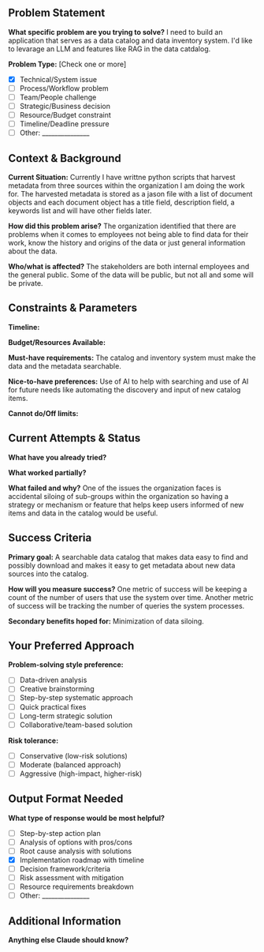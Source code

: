 ## Problem Statement
**What specific problem are you trying to solve?**
I need to build an application that serves as a data catalog and data inventory system.
I'd like to levarage an LLM and features like RAG in the data catdalog.

**Problem Type:** [Check one or more]
- [x] Technical/System issue
- [ ] Process/Workflow problem  
- [ ] Team/People challenge
- [ ] Strategic/Business decision
- [ ] Resource/Budget constraint
- [ ] Timeline/Deadline pressure
- [ ] Other: _______________

## Context & Background
**Current Situation:**
Currently I have writtne python scripts that harvest metadata from three sources within the organization I am doing the work for.  The harvested metadata is stored as a jason file with a list of document objects and each document object has a title field, description field, a keywords list and will have other fields later.

**How did this problem arise?**
The organization identified that there are problems when it comes to employees not being able to find data for their work, know the history and origins of the data or just general information about the data.

**Who/what is affected?**
The stakeholders are both internal employees and the general public.  Some of the data will be public, but not all and some will be private.

## Constraints & Parameters
**Timeline:**

**Budget/Resources Available:**

**Must-have requirements:**
The catalog and inventory system must make the data and the metadata searchable.

**Nice-to-have preferences:**
Use of AI to help with searching and use of AI for future needs like automating the discovery and input of new catalog items.

**Cannot do/Off limits:**

## Current Attempts & Status
**What have you already tried?**

**What worked partially?**

**What failed and why?**
One of the issues the organization faces is accidental siloing of sub-groups within the organization so having a strategy or mechanism or feature that helps keep users informed of new items and data in the catalog would be useful.

## Success Criteria
**Primary goal:** A searchable data catalog that makes data easy to find and possibly download and makes it easy to get metadata about new data sources into the catalog.

**How will you measure success?**
One metric of success will be keeping a count of the number of users that use the system over time.  Another metric of success will be tracking the number of queries the system processes.

**Secondary benefits hoped for:**
Minimization of data siloing.

## Your Preferred Approach
**Problem-solving style preference:**
- [ ] Data-driven analysis
- [ ] Creative brainstorming
- [ ] Step-by-step systematic approach
- [ ] Quick practical fixes
- [ ] Long-term strategic solution
- [ ] Collaborative/team-based solution

**Risk tolerance:**
- [ ] Conservative (low-risk solutions)
- [ ] Moderate (balanced approach)
- [ ] Aggressive (high-impact, higher-risk)

## Output Format Needed
**What type of response would be most helpful?**
- [ ] Step-by-step action plan
- [ ] Analysis of options with pros/cons
- [ ] Root cause analysis with solutions
- [x] Implementation roadmap with timeline
- [ ] Decision framework/criteria
- [ ] Risk assessment with mitigation
- [ ] Resource requirements breakdown
- [ ] Other: _______________

## Additional Information
**Anything else Claude should know?**
